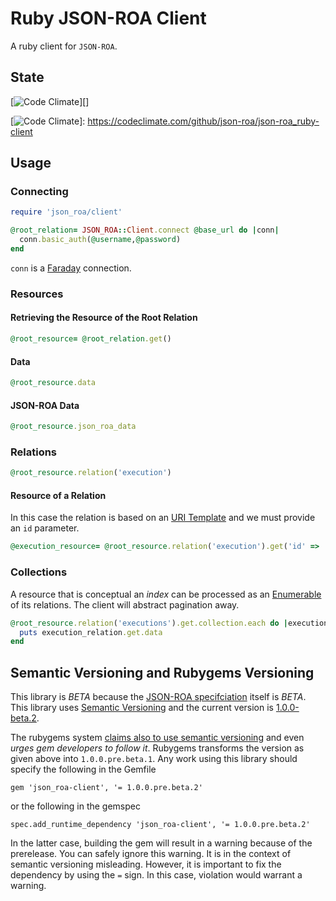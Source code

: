 # Ruby JSON-ROA Client

A ruby client for `JSON-ROA`.

## State

[![Code Climate][]][]

  [Code Climate]: https://codeclimate.com/github/json-roa/json-roa_ruby-client/badges/gpa.svg
  [![Code Climate][]]: https://codeclimate.com/github/json-roa/json-roa_ruby-client

## Usage

### Connecting 

```ruby
require 'json_roa/client'

@root_relation= JSON_ROA::Client.connect @base_url do |conn|
  conn.basic_auth(@username,@password)
end
```

`conn` is a [Faraday][] connection.


###  Resources 

#### Retrieving the Resource of the Root Relation

```ruby
@root_resource= @root_relation.get()
```

#### Data

```ruby
@root_resource.data
```

#### JSON-ROA Data

```ruby
@root_resource.json_roa_data
```

### Relations

```ruby
@root_resource.relation('execution')
```

#### Resource of a Relation

In this case the relation is based on an [URI Template][] and we
must provide an `id` parameter.

```ruby
@execution_resource= @root_resource.relation('execution').get('id' => '55744c40-b764-4fd4-98e2-7a69bc57f496')
```

### Collections

A resource that is conceptual an *index* can be processed as an
[Enumerable][] of its relations. The client will abstract pagination
away.

```ruby
@root_resource.relation('executions').get.collection.each do |execution_relation| 
  puts execution_relation.get.data
end
```

  [Enumerable]: http://ruby-doc.org/core-2.1.0/Enumerable.html
  [URI Template]: http://tools.ietf.org/html/rfc6570
  [Faraday]: https://github.com/lostisland/faraday



## Semantic Versioning and Rubygems Versioning

This library is _BETA_ because the [JSON-ROA specifciation][] itself is
_BETA_. This library uses [Semantic Versioning][] and the current version
is [1.0.0-beta.2](./lib/json_roa/client/version.rb).

The rubygems system [claims also to use semantic versioning][] and even *urges
gem developers to follow it*. Rubygems transforms the version as given above
into `1.0.0.pre.beta.1`. Any work using this library should specify the
following in the Gemfile 

    gem 'json_roa-client', '= 1.0.0.pre.beta.2' 

or the following in the gemspec 

    spec.add_runtime_dependency 'json_roa-client', '= 1.0.0.pre.beta.2'

In the latter case, building the gem will result in a warning because of the
prerelease. You can safely ignore this warning. It is in the context of
semantic versioning misleading. However, it is important to fix the dependency
by using the `=` sign. In this case, violation would warrant a warning. 




  [JSON-ROA specifciation]: http://json-roa.github.io/specification.html
  [Semantic Versioning]: http://semver.org/
  [claims also to use semantic versioning]: http://guides.rubygems.org/patterns/#semantic-versioning

